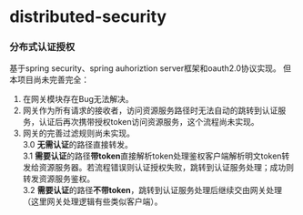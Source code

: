 # distributed-security
### 分布式认证授权
基于spring security、spring auhoriztion server框架和oauth2.0协议实现。
但本项目尚未完善完全：
1. 在网关模块存在Bug无法解决。
2. 网关作为所有请求的接收者，访问资源服务路径时无法自动的跳转到认证服务，认证后再次携带授权token访问资源服务，这个流程尚未实现。
3. 网关的完善过滤规则尚未实现。   
  3.0 **无需认证**的路径直接转发。  
  3.1 **需要认证**的路径**带token**直接解析token处理鉴权客户端解析明文token转发给资源服务器。若流程错误则认证授权失败，跳转到认证服务处理；成功则转发资源服务鉴权。   
  3.2 **需要认证**的路径**不带token**，跳转到认证服务处理后继续交由网关处理（这里网关处理逻辑有些类似客户端）。
